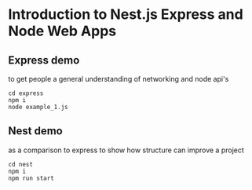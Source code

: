 # Introduction to Nest.js Express and Node Web Apps

## Express demo

to get people a general understanding of networking and node api's

```
cd express
npm i
node example_1.js
```


## Nest demo

as a comparison to express to show how structure can improve a project

```
cd nest
npm i
npm run start
```
